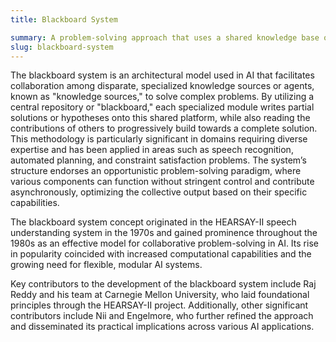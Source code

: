 ```yaml
---
title: Blackboard System

summary: A problem-solving approach that uses a shared knowledge base or "blackboard" for different specialized modules to communicate and collaborate in AI applications.
slug: blackboard-system
---
```


The blackboard system is an architectural model used in AI that facilitates collaboration among disparate, specialized knowledge sources or agents, known as "knowledge sources," to solve complex problems. By utilizing a central repository or "blackboard," each specialized module writes partial solutions or hypotheses onto this shared platform, while also reading the contributions of others to progressively build towards a complete solution. This methodology is particularly significant in domains requiring diverse expertise and has been applied in areas such as speech recognition, automated planning, and constraint satisfaction problems. The system’s structure endorses an opportunistic problem-solving paradigm, where various components can function without stringent control and contribute asynchronously, optimizing the collective output based on their specific capabilities.

The blackboard system concept originated in the HEARSAY-II speech understanding system in the 1970s and gained prominence throughout the 1980s as an effective model for collaborative problem-solving in AI. Its rise in popularity coincided with increased computational capabilities and the growing need for flexible, modular AI systems.

Key contributors to the development of the blackboard system include Raj Reddy and his team at Carnegie Mellon University, who laid foundational principles through the HEARSAY-II project. Additionally, other significant contributors include Nii and Engelmore, who further refined the approach and disseminated its practical implications across various AI applications.